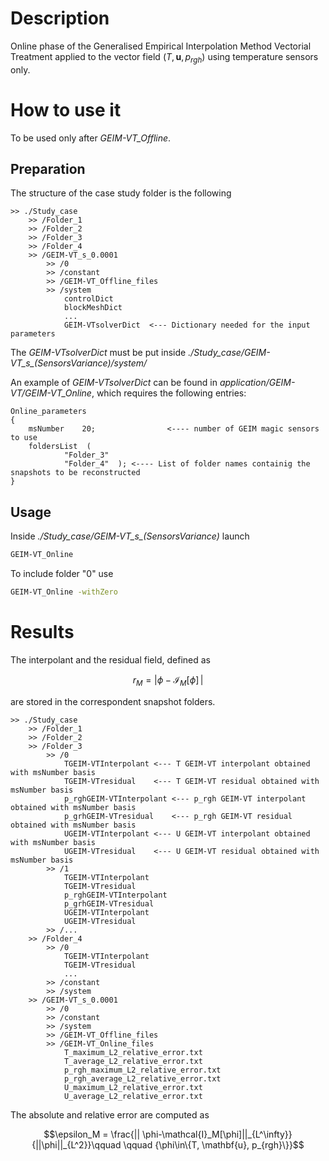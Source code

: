 # Description 

Online phase of the Generalised Empirical Interpolation Method Vectorial Treatment applied to the vector field $(T,\mathbf{u},p_{rgh})$ using temperature sensors only.

# How to use it

To be used only after *GEIM-VT_Offline*.

## Preparation

The structure of the case study folder is the following

```
>> ./Study_case
	>> /Folder_1  		  		
	>> /Folder_2
	>> /Folder_3  		  		
	>> /Folder_4
	>> /GEIM-VT_s_0.0001
		>> /0		        		
		>> /constant
		>> /GEIM-VT_Offline_files
		>> /system
			controlDict
			blockMeshDict
			...
			GEIM-VTsolverDict  <--- Dictionary needed for the input parameters	

```

The *GEIM-VTsolverDict* must be put inside *./Study_case/GEIM-VT_s_(SensorsVariance)/system/*

An example of *GEIM-VTsolverDict* can be found in *application/GEIM-VT/GEIM-VT_Online*, which requires the following entries:
```
Online_parameters
{
	msNumber    20;                <---- number of GEIM magic sensors to use
	foldersList  ( 
			"Folder_3"
			"Folder_4"  ); <---- List of folder names containig the snapshots to be reconstructed
}
```

## Usage

Inside *./Study_case/GEIM-VT_s_(SensorsVariance)* launch 
```bash
GEIM-VT_Online
```
To include folder "0" use 
```bash
GEIM-VT_Online -withZero
```

# Results

The interpolant and the residual field, defined as 
```math
r_M = \left| \phi-\mathcal{I}_M[\phi]\,\right|
````
are stored in the correspondent snapshot folders.

```
>> ./Study_case
	>> /Folder_1  		  		
	>> /Folder_2
	>> /Folder_3
		>> /0
			TGEIM-VTInterpolant	<--- T GEIM-VT interpolant obtained with msNumber basis
			TGEIM-VTresidual	<--- T GEIM-VT residual obtained with msNumber basis
			p_rghGEIM-VTInterpolant	<--- p_rgh GEIM-VT interpolant obtained with msNumber basis
			p_grhGEIM-VTresidual	<--- p_rgh GEIM-VT residual obtained with msNumber basis
			UGEIM-VTInterpolant	<--- U GEIM-VT interpolant obtained with msNumber basis
			UGEIM-VTresidual	<--- U GEIM-VT residual obtained with msNumber basis
		>> /1	
			TGEIM-VTInterpolant  
			TGEIM-VTresidual    
			p_rghGEIM-VTInterpolant 
			p_grhGEIM-VTresidual   
			UGEIM-VTInterpolant 
			UGEIM-VTresidual    
		>> /...			  		
	>> /Folder_4
		>> /0
			TGEIM-VTInterpolant  
			TGEIM-VTresidual  
			...
		>> /constant
		>> /system
	>> /GEIM-VT_s_0.0001		
		>> /0		   
		>> /constant
		>> /system	
		>> /GEIM-VT_Offline_files
		>> /GEIM-VT_Online_files
			T_maximum_L2_relative_error.txt
			T_average_L2_relative_error.txt 
			p_rgh_maximum_L2_relative_error.txt
			p_rgh_average_L2_relative_error.txt 
			U_maximum_L2_relative_error.txt
			U_average_L2_relative_error.txt
```

The absolute and relative error are computed as
```math
\epsilon_M = \frac{|| \phi-\mathcal{I}_M[\phi]||_{L^\infty}}{||\phi||_{L^2}}\qquad \qquad {\phi\in\{T, \mathbf{u}, p_{rgh}\}}
```